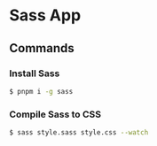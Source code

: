 # Sass App

## Commands

### Install Sass

```sh
$ pnpm i -g sass
```

### Compile Sass to CSS

```sh
$ sass style.sass style.css --watch
```